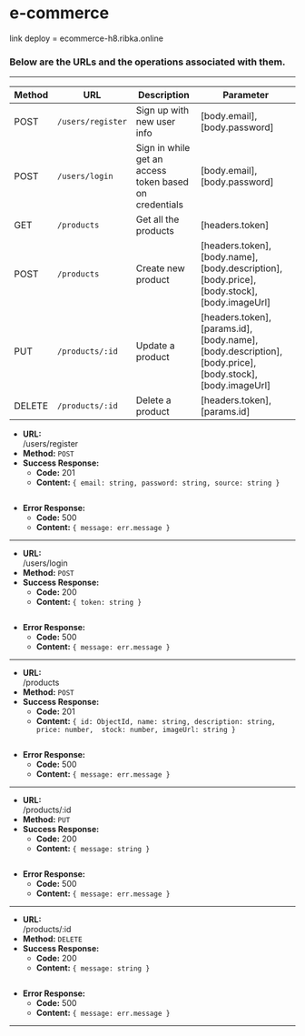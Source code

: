 # e-commerce

link deploy = ecommerce-h8.ribka.online
### Below are the URLs and the operations associated with them.
---
| Method | URL | Description | Parameter | 
| ------ | ------ | ------ | ------ | 
| POST | ````/users/register```` | Sign up with new user info | [body.email], [body.password]| 
| POST | ```/users/login``` | Sign in while get an access token based on credentials | [body.email], [body.password] |
| GET | ````/products```` | Get all the products | [headers.token] |
| POST | ````/products```` | Create new product | [headers.token], [body.name], [body.description], [body.price], [body.stock], [body.imageUrl] |
| PUT | ````/products/:id```` | Update a product| [headers.token], [params.id], [body.name], [body.description], [body.price], [body.stock], [body.imageUrl] | 
| DELETE | ````/products/:id```` | Delete a product| [headers.token], [params.id] | 

* **URL:**  
/users/register
* **Method:**
`POST`
 * **Success Response:**
    * **Code:** 201
    * **Content:** 
    `{
        email: string,
        password: string,
        source: string
    }`
    ````
 * **Error Response:**
    * **Code:** 500
    * **Content:** `{
        message: err.message
    }`
 ***

 * **URL:**  
/users/login
* **Method:**
`POST`
 * **Success Response:**
    * **Code:** 200
    * **Content:** 
    `{
      token: string
    }`
    ````
 * **Error Response:**
    * **Code:** 500
    * **Content:** `{
      message: err.message
    }`
 ***

 * **URL:**  
/products
* **Method:**
`POST`
 * **Success Response:**
    * **Code:** 201
    * **Content:** 
    `{
        id: ObjectId,
        name: string,
        description: string,
        price: number, 
        stock: number,
        imageUrl: string
    }`
    ````
 * **Error Response:**
    * **Code:** 500
    * **Content:** `{
        message: err.message
    }`
 ***
  * **URL:**  
/products/:id
* **Method:**
`PUT`
 * **Success Response:**
    * **Code:** 200
    * **Content:** 
    `{
        message: string
    }`
    ````
 * **Error Response:**
    * **Code:** 500
    * **Content:** `{
        message: err.message
    }`
 ***
 * **URL:**  
/products/:id
* **Method:**
`DELETE`
 * **Success Response:**
    * **Code:** 200
    * **Content:** 
    `{
        message: string
    }`
    ````
 * **Error Response:**
    * **Code:** 500
    * **Content:** `{
        message: err.message
    }`
 ***